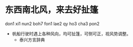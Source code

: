 # 东西南北风，来去好扯篷
don1 xi1 nun2 boh7 fon1 lae2 qy ho3 cha3 pon2
+ 帆船行驶时遇上各种风向，均可扯篷，可侧可正，视风势调整。
  * 泰兴方言辞典
